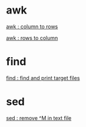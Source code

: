 # awk

[awk : column to rows](01_awk/01_awk_column_to_rows.md)

[awk : rows to column](01_awk/02_awk_rows_to_column.md)

# find

[find : find and print target files](02_find/01_find_and_print_target_files.md)

# sed

[sed : remove \^M in text file](03_sed/01_remove_^M_with_sed.md)
